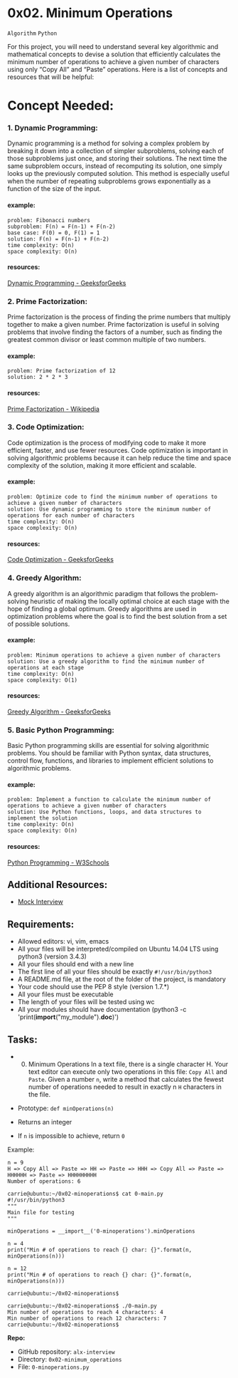 # 0x02. Minimum Operations
`Algorithm` `Python`

For this project, you will need to understand several key algorithmic and mathematical concepts to devise a solution that efficiently calculates the minimum number of operations to achieve a given number of characters using only “Copy All” and “Paste” operations. Here is a list of concepts and resources that will be helpful:

# Concept Needed:
### 1. Dynamic Programming:
Dynamic programming is a method for solving a complex problem by breaking it down into a collection of simpler subproblems, solving each of those subproblems just once, and storing their solutions. The next time the same subproblem occurs, instead of recomputing its solution, one simply looks up the previously computed solution. This method is especially useful when the number of repeating subproblems grows exponentially as a function of the size of the input.
#### example:
    problem: Fibonacci numbers
    subproblem: F(n) = F(n-1) + F(n-2)
    base case: F(0) = 0, F(1) = 1
    solution: F(n) = F(n-1) + F(n-2)
    time complexity: O(n)
    space complexity: O(n)
#### resources:
[Dynamic Programming - GeeksforGeeks](https://www.geeksforgeeks.org/dynamic-programming/)

### 2. Prime Factorization:
Prime factorization is the process of finding the prime numbers that multiply together to make a given number. Prime factorization is useful in solving problems that involve finding the factors of a number, such as finding the greatest common divisor or least common multiple of two numbers.
#### example:
    problem: Prime factorization of 12
    solution: 2 * 2 * 3
#### resources:
[Prime Factorization - Wikipedia](https://en.wikipedia.org/wiki/Prime_factor)

### 3. Code Optimization:
Code optimization is the process of modifying code to make it more efficient, faster, and use fewer resources. Code optimization is important in solving algorithmic problems because it can help reduce the time and space complexity of the solution, making it more efficient and scalable.
#### example:
    problem: Optimize code to find the minimum number of operations to achieve a given number of characters
    solution: Use dynamic programming to store the minimum number of operations for each number of characters
    time complexity: O(n)
    space complexity: O(n)
#### resources:
[Code Optimization - GeeksforGeeks](https://www.geeksforgeeks.org/code-optimization/)

### 4. Greedy Algorithm:
A greedy algorithm is an algorithmic paradigm that follows the problem-solving heuristic of making the locally optimal choice at each stage with the hope of finding a global optimum. Greedy algorithms are used in optimization problems where the goal is to find the best solution from a set of possible solutions.
#### example:
    problem: Minimum operations to achieve a given number of characters
    solution: Use a greedy algorithm to find the minimum number of operations at each stage
    time complexity: O(n)
    space complexity: O(1)
#### resources:
[Greedy Algorithm - GeeksforGeeks](https://www.geeksforgeeks.org/greedy-algorithms/)

### 5. Basic Python Programming:
Basic Python programming skills are essential for solving algorithmic problems. You should be familiar with Python syntax, data structures, control flow, functions, and libraries to implement efficient solutions to algorithmic problems.
#### example:
    problem: Implement a function to calculate the minimum number of operations to achieve a given number of characters
    solution: Use Python functions, loops, and data structures to implement the solution
    time complexity: O(n)
    space complexity: O(n)
#### resources:
[Python Programming - W3Schools](https://www.w3schools.com/python/)




## Additional Resources:
- [Mock Interview](https://intranet.alxswe.com/rltoken/HX0vuVl1V-9T4vvh8NDCyw)


## Requirements:
- Allowed editors: vi, vim, emacs
- All your files will be interpreted/compiled on Ubuntu 14.04 LTS using python3 (version 3.4.3)
- All your files should end with a new line
- The first line of all your files should be exactly `#!/usr/bin/python3`
- A README.md file, at the root of the folder of the project, is mandatory
- Your code should use the PEP 8 style (version 1.7.*)
- All your files must be executable
- The length of your files will be tested using wc
- All your modules should have documentation (python3 -c 'print(__import__("my_module").__doc__)')


## Tasks:
- 0. Minimum Operations
In a text file, there is a single character H. Your text editor can execute only two operations in this file: `Copy All` and `Paste`. Given a number `n`, write a method that calculates the fewest number of operations needed to result in exactly n `H` characters in the file.

- Prototype: `def minOperations(n)`
- Returns an integer
- If `n` is impossible to achieve, return `0`

Example:
```
n = 9
H => Copy All => Paste => HH => Paste => HHH => Copy All => Paste => HHHHHH => Paste => HHHHHHHHH
Number of operations: 6
```

```
carrie@ubuntu:~/0x02-minoperations$ cat 0-main.py
#!/usr/bin/python3
"""
Main file for testing
"""

minOperations = __import__('0-minoperations').minOperations

n = 4
print("Min # of operations to reach {} char: {}".format(n, minOperations(n)))

n = 12
print("Min # of operations to reach {} char: {}".format(n, minOperations(n)))

carrie@ubuntu:~/0x02-minoperations$
```

```
carrie@ubuntu:~/0x02-minoperations$ ./0-main.py
Min number of operations to reach 4 characters: 4
Min number of operations to reach 12 characters: 7
carrie@ubuntu:~/0x02-minoperations$
```

**Repo:**
- GitHub repository: `alx-interview`
- Directory: `0x02-minimum_operations`
- File: `0-minoperations.py`